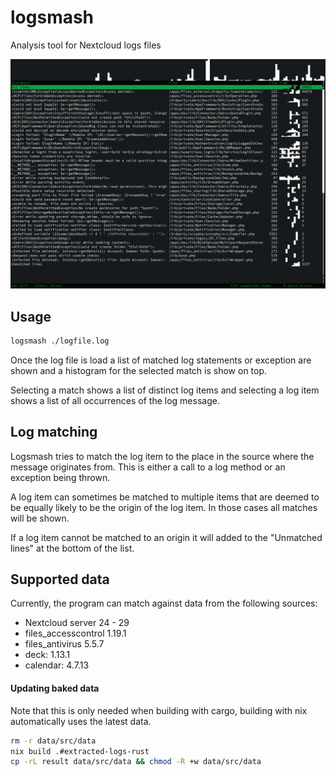 # logsmash

Analysis tool for Nextcloud logs files

![Logsmash screenshot](./screenshots/screenshot.png)

## Usage

```bash
logsmash ./logfile.log
```

Once the log file is load a list of matched log statements or exception are shown and a histogram for the selected match
is show on top.

Selecting a match shows a list of distinct log items and selecting a log item shows a list of all occurrences of the log
message.

## Log matching

Logsmash tries to match the log item to the place in the source where the message originates from. This is either a call
to a log method or an exception being thrown.

A log item can sometimes be matched to multiple items that are deemed to be equally likely to be the origin of the log
item.
In those cases all matches will be shown.

If a log item cannot be matched to an origin it will added to the "Unmatched lines" at the bottom of the list.

## Supported data

Currently, the program can match against data from the following sources:

- Nextcloud server 24 - 29
- files_accesscontrol 1.19.1
- files_antivirus 5.5.7
- deck: 1.13.1
- calendar: 4.7.13

#### Updating baked data

Note that this is only needed when building with cargo, building with nix automatically uses the latest data.

```bash
rm -r data/src/data
nix build .#extracted-logs-rust
cp -rL result data/src/data && chmod -R +w data/src/data
```